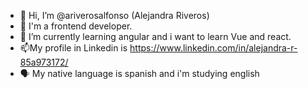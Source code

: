 - 👋 Hi, I’m @ariverosalfonso (Alejandra Riveros)
- 👀 I'm a frontend developer.
- 🌱 I’m currently learning angular and i want to learn Vue and react.
- 📫My profile in Linkedin is https://www.linkedin.com/in/alejandra-r-85a973172/
- 🗣️ My native language is spanish and i'm studying english

<!---
ariverosalfonso/ariverosalfonso is a ✨ special ✨ repository because its `README.md` (this file) appears on your GitHub profile.
You can click the Preview link to take a look at your changes.
--->
